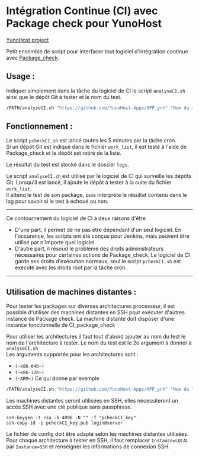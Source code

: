 # Intégration Continue (CI) avec Package check pour YunoHost

[YunoHost project](https://yunohost.org/#/)

Petit ensemble de script pour interfacer tout logiciel d'intégration continue avec [Package_check](https://github.com/YunoHost/package_check).

## Usage :

Indiquer simplement dans la tâche du logiciel de CI le script `analyseCI.sh` ainsi que le dépôt Git à tester et le nom du test.
```bash
/PATH/analyseCI.sh "https://github.com/YunoHost-Apps/APP_ynh" "Nom du test"
```

## Fonctionnement :

Le script `pcheckCI.sh` est lancé toutes les 5 minutes par la tâche cron.  
Si un dépôt Git est indiqué dans le fichier `work_list`, il est testé à l'aide de Package_check et le dépôt est retiré de la liste.

Le résultat du test est stocké dans le dossier `logs`.

Le script `analyseCI.sh` est utilisé par le logiciel de CI qui surveille les dépôts Git. Lorsqu'il est lancé, il ajoute le dépôt à tester à la suite du fichier `work_list`.  
Il attend le test de son package, puis interprète le résultat contenu dans le log pour savoir si le test à échoué ou non.

---
Ce contournement du logiciel de CI à deux raisons d'être.  

- D'une part, il permet de ne pas être dépendant d'un seul logiciel. En l'occurence, les scripts ont été conçus pour Jenkins, mais peuvent être utilisé par n'importe quel logiciel.
- D'autre part, il résoud le problème des droits administrateurs nécessaires pour certaines actions de Package_check. Le logiciel de CI garde ses droits d'exécution normaux, seul le script `pcheckCI.sh` est exécuté avec les droits root par la tâche cron.

---
## Utilisation de machines distantes :

Pour tester les packages sur diverses architectures processeur, il est possible d'utiliser des machines distantes en SSH pour exécuter d'autres instance de Package check.
La machine distante doit disposer d'une instance fonctionnelle de CI_package_check

Pour utiliser les architectures il faut tout d'abord ajouter au nom du test le nom de l'architecture à tester. Le nom du test est le 2e argument à donner à `analyseCI.sh`  
Les arguments supportés pour les architectures sont :

- `(~x86-64b~)`
- `(~x86-32b~)`
- `(~ARM~)`
Ce qui donne par exemple
```bash
/PATH/analyseCI.sh "https://github.com/YunoHost-Apps/APP_ynh" "Nom du test (~x86-64b~)"
```

Les machines distantes seront utilisées en SSH, elles nécessiteront un accès SSH avec une clé publique sans passphrase.
```
ssh-keygen -t rsa -b 4096 -N "" -f "pcheckCI_key"
ssh-copy-id -i pcheckCI_key.pub login@server
```

Le fichier de config doit être adapté selon les machines distantes utilisées.  
Pour chaque architecture à tester en SSH, il faut remplacer `Instance=LOCAL` par `Instance=SSH` et renseigner les informations de connexion SSH.
